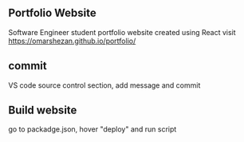## Portfolio Website
Software Engineer student portfolio website created using React
visit https://omarshezan.github.io/portfolio/ 

## commit
VS code source control section, add message and commit 
## Build website 
go to packadge.json, hover "deploy" and run script 


